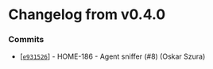# Changelog from v0.4.0
### Commits
* [[`e931526`](http://github.com/oskarszura/smart-home-uc/commit/e931526b24a0f42737041996cdc16ae2aedf0e80)] - HOME-186 - Agent sniffer (#8) (Oskar Szura)